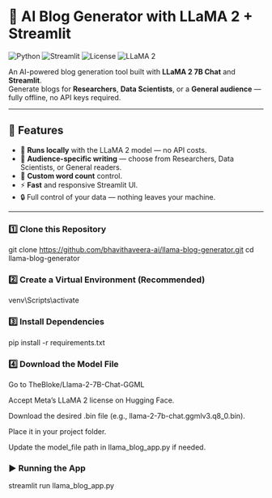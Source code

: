 # 📝 AI Blog Generator with LLaMA 2 + Streamlit

![Python](https://img.shields.io/badge/Python-3.9%2B-blue)
![Streamlit](https://img.shields.io/badge/Streamlit-App-red)
![License](https://img.shields.io/badge/License-MIT-green)
![LLaMA 2](https://img.shields.io/badge/Model-LLaMA%202%207B%20Chat-purple)

An AI-powered blog generation tool built with **LLaMA 2 7B Chat** and **Streamlit**.  
Generate blogs for **Researchers**, **Data Scientists**, or a **General audience** — fully offline, no API keys required.

---

## 🚀 Features
- 🧠 **Runs locally** with the LLaMA 2 model — no API costs.
- 🎯 **Audience-specific writing** — choose from Researchers, Data Scientists, or General readers.
- 📏 **Custom word count** control.
- ⚡ **Fast** and responsive Streamlit UI.
- 🔒 Full control of your data — nothing leaves your machine.

---
### 1️⃣ Clone this Repository

git clone https://github.com/bhavithaveera-ai/llama-blog-generator.git
cd llama-blog-generator

### 2️⃣ Create a Virtual Environment (Recommended)

venv\Scripts\activate

### 3️⃣ Install Dependencies

pip install -r requirements.txt

### 4️⃣ Download the Model File

Go to TheBloke/Llama-2-7B-Chat-GGML

Accept Meta’s LLaMA 2 license on Hugging Face.

Download the desired .bin file (e.g., llama-2-7b-chat.ggmlv3.q8_0.bin).

Place it in your project folder.

Update the model_file path in llama_blog_app.py if needed.

### ▶️ Running the App

streamlit run llama_blog_app.py

